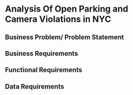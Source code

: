 # Analysis Of Open Parking and Camera Violations in NYC


## Business Problem/ Problem Statement


## Business Requirements


## Functional Requirements


## Data Requirements

